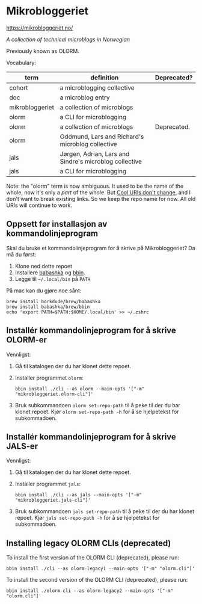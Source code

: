 # Mikrobloggeriet

https://mikrobloggeriet.no/

_A collection of technical microblogs in Norwegian_

Previously known as OLORM.

Vocabulary:

| term            | definition                                             | Deprecated? |
|-----------------|--------------------------------------------------------|-------------|
| cohort          | a microblogging collective                             |             |
| doc             | a microblog entry                                      |             |
| mikrobloggeriet | a collection of microblogs                             |             |
| olorm           | a CLI for microblogging                                |             |
| olorm           | a collection of microblogs                             | Deprecated. |
| olorm           | Oddmund, Lars and Richard's microblog collective       |             |
| jals            | Jørgen, Adrian, Lars and Sindre's microblog collective |             |
| jals            | a CLI for microblogging                                |             |

Note: the "olorm" term is now ambiguous.
It used to be the name of the whole, now it's only a _part_ of the whole.
But [Cool URIs don't change], and I don't want to break existing links.
So we keep the repo name for now.
All old URIs will continue to work.

[Cool URIs don't change]: https://www.w3.org/Provider/Style/URI

## Oppsett før installasjon av kommandolinjeprogram

Skal du bruke et kommandolinjeprogram for å skrive på Mikrobloggeriet?
Da må du først:

1. Klone ned dette repoet
2. Installere [babashka] og [bbin].
3. Legge til `~/.local/bin` på `PATH`

På mac kan du gjøre noe sånt:

``` shell
brew install borkdude/brew/babashka
brew install babashka/brew/bbin
echo 'export PATH=$PATH:$HOME/.local/bin' >> ~/.zshrc
```

## Installér kommandolinjeprogram for å skrive OLORM-er

Vennligst:

1. Gå til katalogen der du har klonet dette repoet.

2. Installer programmet `olorm`:

    ```shell
    bbin install ./cli --as olorm --main-opts '["-m" "mikrobloggeriet.olorm-cli"]'
    ```

3. Bruk subkommandoen `olorm set-repo-path` til å peke til der du har klonet repoet.
   Kjør `olorm set-repo-path -h` for å se hjelpetekst for subkommadoen.

## Installér kommandolinjeprogram for å skrive JALS-er

Vennligst:

1. Gå til katalogen der du har klonet dette repoet.

2. Installer programmet `jals`:

    ```shell
    bbin install ./cli --as jals --main-opts '["-m" "mikrobloggeriet.jals-cli"]'
    ```

3. Bruk subkommandoen `jals set-repo-path` til å peke til der du har klonet repoet.
   Kjør `jals set-repo-path -h` for å se hjelpetekst for subkommadoen.

## Installing legacy OLORM CLIs (deprecated)

To install the first version of the OLORM CLI (deprecated), please run:

```shell
bbin install ./cli --as olorm-legacy1 --main-opts '["-m" "olorm.cli"]'
```

To install the second version of the OLORM CLI (deprecated), please run:

```shell
bbin install ./olorm-cli --as olorm-legacy2 --main-opts '["-m" "olorm.cli"]'
```

[babashka]: https://babashka.org/
[bbin]: https://github.com/babashka/bbin
